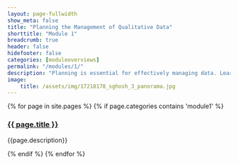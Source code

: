 ```yaml
---
layout: page-fullwidth
show_meta: false
title: "Planning the Management of Qualitative Data"
shorttitle: "Module 1"
breadcrumb: true
header: false
hidefooter: false
categories: [moduleoverviews]
permalink: "/modules/1/"
description: "Planning is essential for effectively managing data. Learn about key elements of planning, including writing a data management plan (DMP)."
image:
    title: /assets/img/17218178_sghosh_3_panorama.jpg
---
```

<div class="item">
  {% for page in site.pages %}
    {% if page.categories contains 'module1' %}
      <h3><a href="{{ site.url }}{{ site.baseurl }}{{ page.url }}">{{ page.title }}</a></h3>
      <p>{{page.description}}</p>  
    {% endif %}
  {% endfor %}
</div>

